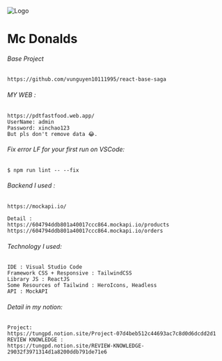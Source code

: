 ![Logo](https://i.ibb.co/YXDLyfk/Mc-Donalds.png)

# Mc Donalds

###### Base Project

```
https://github.com/vunguyen10111995/react-base-saga
```

###### MY WEB :

```$shell
https://pdtfastfood.web.app/
UserName: admin
Password: xinchao123
But pls don't remove data 😂.
```

###### Fix error LF for your first run on VSCode:

```$shell
$ npm run lint -- --fix
```

###### Backend I used :

```$shell
https://mockapi.io/

Detail :
https://604794ddb801a40017ccc864.mockapi.io/products
https://604794ddb801a40017ccc864.mockapi.io/orders
```

###### Technology I used:

```$shell
IDE : Visual Studio Code
Framework CSS + Responsive : TailwindCSS
Library JS : ReactJS
Some Resources of Tailwind : HeroIcons, Headless
API : MockAPI
```

###### Detail in my notion:

```$shell
Project:
https://tungpd.notion.site/Project-07d4beb512c44693ac7c8d0d6dcdd2d1
REVIEW KNOWLEDGE :
https://tungpd.notion.site/REVIEW-KNOWLEDGE-29032f3971314d1a8200ddb791de71e6
```
